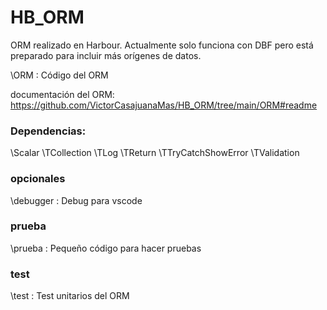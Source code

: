 # HB_ORM
ORM realizado en Harbour. 
Actualmente solo funciona con DBF pero está preparado para incluir más orígenes de datos.

\ORM : Código del ORM

documentación del ORM: https://github.com/VictorCasajuanaMas/HB_ORM/tree/main/ORM#readme

### Dependencias:
\Scalar
\TCollection
\TLog
\TReturn
\TTryCatchShowError
\TValidation

### opcionales
\debugger : Debug para vscode

### prueba
\prueba : Pequeño código para hacer pruebas

### test
\test : Test unitarios del ORM
